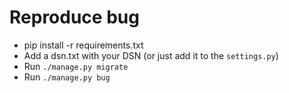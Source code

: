 # Reproduce bug

- pip install -r requirements.txt
- Add a dsn.txt with your DSN (or just add it to the `settings.py`)
- Run `./manage.py migrate`
- Run `./manage.py bug`
